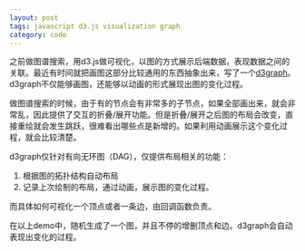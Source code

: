 ```yaml
---
layout: post
tags: javascript d3.js visualization graph
category: code
---
```


<script src="https://d3js.org/d3.v3.min.js"></script>

<script src="https://rawgit.com/yihe2/d3graph/master/d3graph.js" type="text/javascript"></script>

<script src="https://rawgit.com/yihe2/d3graph/master/example/demo2.js" type="text/javascript"></script>
<div id="main"></div>
<script>
demo();
</script>

之前做图谱搜索，用d3.js做可视化，以图的方式展示后端数据，表现数据之间的关联。最近有时间就把画图这部分比较通用的东西抽象出来，写了一个[d3graph](https://github.com/yihe2/d3graph)。d3graph不仅能够画图，还能够以动画的形式展现出图的变化过程。

做图谱搜索的时候，由于有的节点会有非常多的子节点，如果全部画出来，就会非常乱，因此提供了交互的折叠/展开功能。但是折叠/展开之后图的布局会改变，直接重绘就会发生跳跃，很难看出哪些点是新增的。如果利用动画展示这个变化过程，就会比较清楚。

d3graph仅针对有向无环图（DAG），仅提供布局相关的功能：

1. 根据图的拓扑结构自动布局
2. 记录上次绘制的布局，通过动画，展示图的变化过程。

而具体如何可视化一个顶点或者一条边，由回调函数负责。

在以上demo中，随机生成了一个图，并且不停的增删顶点和边。d3graph会自动表现出变化的过程。
